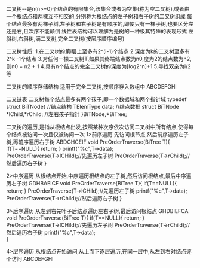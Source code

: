 二叉树--是n(n>=0)个结点的有限集合,该集合或者为空集(称为空二叉树),或者由一个根结点和两棵互不相交的,分别称为根结点的左子树和右子树的二叉树组成
每个结点最多有两棵子树,左子树和右子树是有顺序的,即使只有一棵子树,也要区分左还是右,且次序不能颠倒
线性表结构可以理解为是树的一种极其特殊的表现形式
左斜树,右斜树,满二叉树,完全二叉树(按层序顺序编号)

二叉树性质:
1.在二叉树的第i层上至多有2^(i-1)个结点
2.深度为k的二叉树至多有2^k -1个结点
3.对任何一棵二叉树T,如果其终端结点数为n0,度为2的结点数为n2,则n0 = n2 + 1
4.具有n个结点的完全二叉树的深度为[log2^n]+1
5.寻找双亲为i/2等

二叉树的顺序存储结构
适用于完全二叉树,按顺序存入数组中 ABCDEFGHI
 
二叉链表
二叉树每个结点最多有两个孩子,即一个数据域和两个指针域
typedef struct BiTNode{                 //结点结构
    TElemType data;                     //结点数据
    struct BiTNode *lChild,*rChild;     //左右孩子指针
}BiTNode,*BiTree;

二叉树的遍历,是指从根结点出发,按照某种次序依次访问二叉树中所有结点,使得每个结点被访问一次且仅被访问一次
1>前序遍历
先访问根节点,然后前序遍历左子树,再前序遍历右子树   ABDGHCEIF
void PreOrderTraverse(BiTree T){
    if(T==NULL){
        return;
    }
    printf("%c",T->data);   
    PreOrderTraverse(T->lCHild);//先遍历左子树
    PreOrderTraverse(T->rChild);//然后遍历右子树
}

2>中序遍历
从根结点开始,中序遍历根结点的左子树,然后访问根结点,最后中序遍历右子树    GDHBAEICF
void PreOrderTraverse(BiTree T){
    if(T==NULL){
        return;
    }
    PreOrderTraverse(T->lCHild);//先遍历左子树
    printf("%c",T->data);       
    PreOrderTraverse(T->rChild);//然后遍历右子树
}

3>后序遍历
从左到右先叶子后结点遍历左右子树,最后访问根结点    GHDBIEFCA
void PreOrderTraverse(BiTree T){
    if(T==NULL){
        return;
    }
    PreOrderTraverse(T->lCHild);//先遍历左子树
    PreOrderTraverse(T->rChild);//然后遍历右子树
    printf("%c",T->data);       
}

4>层序遍历
从根结点开始访问,从上而下逐层遍历,在同一层中,从左到右对结点逐个访问     ABCDEFGHI

































